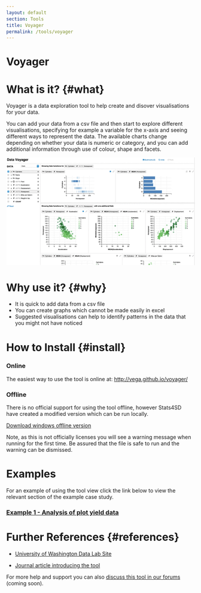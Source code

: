 ```yaml
---
layout: default
section: Tools
title: Voyager
permalink: /tools/voyager
---
```


# Voyager

# What is it? {#what}

Voyager is a data exploration tool to help create and disover visualisations for your data.

You can add your data from a csv file and then start to explore different visualisations,
specifying for example a variable for the x-axis and seeing different ways to represent the data. The available charts change depending on whether your data is numeric or category, and you can add additional information through use of colour, shape and facets.

![image](/assets/images/voyager/screenshot1.png)

# Why use it? {#why}

- It is quick to add data from a csv file
- You can create graphs which cannot be made easily in excel
- Suggested visualisations can help to identify patterns in the data that you might not have noticed

# How to Install {#install}

### Online

The easiest way to use the tool is online at: <a href="http://vega.github.io/voyager/" target="_blank">http://vega.github.io/voyager/</a>

### Offline

There is no official support for using the tool offline, however Stats4SD have created a modified version which can be run locally.

<a href="https://www.dropbox.com/s/y6r7568eibfepej/datavoyager%202.0.0-alpha.24.exe?dl=1" >Download windows offline version</a>

Note, as this is not officially licenses you will see a warning message when running for the first time. Be assured that the file is safe to run and the warning can be dismissed.

# Examples

For an example of using the tool view click the link below to view the relevant section of the example case study.

### [Example 1 - Analysis of plot yield data](/case-study/farmer-plot-trials/step-6)

# Further References {#references}

- [University of Washington Data Lab Site](https://idl.cs.washington.edu/papers/voyager)

- [Journal article introducing the tool](http://idl.cs.washington.edu/files/2017-Voyager2-CHI.pdf)

For more help and support you can also [discuss this tool in our forums]() (coming soon).
